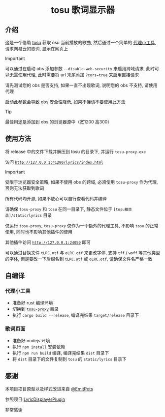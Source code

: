 <h1>
    <p align="center">
        tosu 歌词显示器
    </p>
</h1>

## 介绍

这是一个借助 [tosu](https://github.com/tosuapp/tosu) 获取 osu 当前播放的歌曲, 然后通过一个简单的 [代理小工具](tosu-proxy), 请求网易云的歌词, 显示在网页上

> [!IMPORTANT]
> 可以通过在启动 obs 添加参数 `--disable-web-security` 来启用跨域请求, 
> 此时可以无需使用代理, 此时需要将 url 末尾添加 `?cors=true` 来启用直接请求
> 
> 请先测试您的 obs 是否支持, 如果一直不出现歌词, 说明您的 obs 不支持, 请使用代理
> 
> 启动此参数会导致 obs 安全性降低, 如果不懂请不要使用此方法

> [!TIP]
> 最佳用途是添加到 obs 的浏览器源中（宽1200 高300）

## 使用方法

将 release 中的文件下载并解压到 tosu 的目录下, 并运行 `tosu-proxy.exe`

访问 [`http://127.0.0.1:41280/lyrics/index.html`](http://127.0.0.1:41280/lyrics/index.html)

> [!IMPORTANT]
> 受限于浏览器安全策略, 如果不使用 obs 的跨域, 必须使用 `tosu-proxy` 作为代理, 否则无法获取到歌词
> 
> 所有代码均开源, 如果不放心可以自行查看代码并编译
> 
> 请确保 `tosu-proxy` 和 `tosu` 在同一目录下, 静态文件位于 `[tosu根目录]/static/lyrics` 目录
>
> 仅运行 `tosu-proxy`, `tosu-proxy` 仅作为一个额外的代理工具, 不影响 `tosu` 的正常使用, 同时也不影响其他插件的使用
> 
> 其他插件访问 [`http://127.0.0.1:24050`](http://127.0.0.1:24050) 即可
> 
> 可以通过替换文件 `tLRC.otf` 与 `oLRC.otf` 来更改字体, 支持 `tff` / `woff` 等其他类型的字体, 但是要改一下后缀名到 `tLRC.otf` 或 `oLRC.otf`,
> 请确保文件名严格一致

## 自编译

### 代理小工具
- 准备好 rust 编译环境
- 切换到 [`tosu-proxy`](tosu-proxy) 目录
- 执行 `cargo build --release`, 编译完结果 `target/release` 目录下

### 歌词页面
- 准备好 nodejs 环境
- 执行 `npm install` 安装依赖
- 执行 `npm run build` 编译, 编译完结果 `dist` 目录下
- 将 `dist` 目录下的文件复制到 `tosu` 的 `static/lyrics` 目录下

## 感谢

本项目项目原型以及样式改进来自 [@EmitPots](https://github.com/EmitPots)

参照项目 [LyricDisplayerPlugin](https://github.com/OsuSync/LyricDisplayerPlugin)

非常感谢

